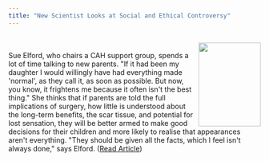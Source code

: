 ```yaml
---
title: "New Scientist Looks at Social and Ethical Controversy"
---
```


[  
<img src="/img/newsci.jpg" width=124 height=168 align=right border=0>][1]  
Sue Elford, who chairs a CAH support group, spends a lot of time talking to new parents. "If it had been my daughter I would willingly have had everything made 'normal', as they call it, as soon as possible. But now, you know, it frightens me because it often isn't the best thing." She thinks that if parents are told the full implications of surgery, how little is understood about the long-term benefits, the scar tissue, and potential for lost sensation, they will be better armed to make good decisions for their children and more likely to realise that appearances aren't everything. "They should be given all the facts, which I feel isn't always done," says Elford. ([Read Article][1])

 [1]: http://www.newscientist.com/features/features.jsp?id=ns22901